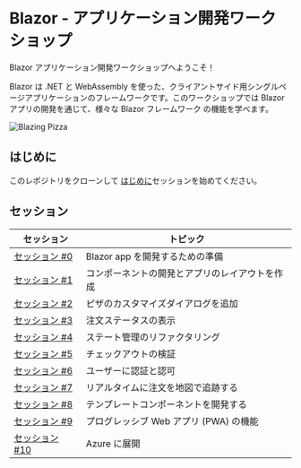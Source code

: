 # Blazor - アプリケーション開発ワークショップ

Blazor アプリケーション開発ワークショップへようこそ！

Blazor は .NET と WebAssembly を使った、クライアントサイド用シングルページアプリケーションのフレームワークです。このワークショップでは Blazor アプリの開発を通じて、様々な Blazor フレームワーク の機能を学べます。

![Blazing Pizza](https://user-images.githubusercontent.com/1874516/77244515-c889ce00-6bd2-11ea-9a45-47452c084464.png)


## はじめに

このレポジトリをクローンして [はじめに](/docs/00-get-started.md)セッションを始めてください。

## セッション

| セッション | トピック |
| ----- | ---- |
| [セッション #0](/docs/00-get-started.md) | Blazor app を開発するための準備 |
| [セッション #1](/docs/01-components-and-layout.md) | コンポーネントの開発とアプリのレイアウトを作成 |
| [セッション #2](/docs/02-customize-a-pizza.md) | ピザのカスタマイズダイアログを追加  |
| [セッション #3](/docs/03-show-order-status.md) | 注文ステータスの表示 |
| [セッション #4](/docs/04-refactor-state-management.md) | ステート管理のリファクタリング |
| [セッション #5](/docs/05-checkout-with-validation.md) | チェックアウトの検証 |
| [セッション #6](/docs/06-authentication-and-authorization.md) | ユーザーに認証と認可 |
| [セッション #7](/docs/07-javascript-interop.md) | リアルタイムに注文を地図で追跡する |
| [セッション #8](/docs/08-templated-components.md) | テンプレートコンポーネントを開発する |
| [セッション #9](/docs/09-progressive-web-app.md) | プログレッシブ Web アプリ (PWA) の機能 |
| [セッション #10](/docs/10-publish-and-deploy.md) | Azure に展開 |
